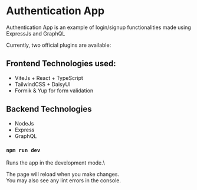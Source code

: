 # Authentication App

Authentication App is an example of login/signup functionalities made using ExpressJs and GraphQL

Currently, two official plugins are available:

## Frontend Technologies used:
  - ViteJs + React + TypeScript
  - TailwindCSS + DaisyUI
  - Formik & Yup for form validation

## Backend Technologies
  - NodeJs
  - Express
  - GraphQL

### `npm run dev`

Runs the app in the development mode.\

The page will reload when you make changes.\
You may also see any lint errors in the console.
